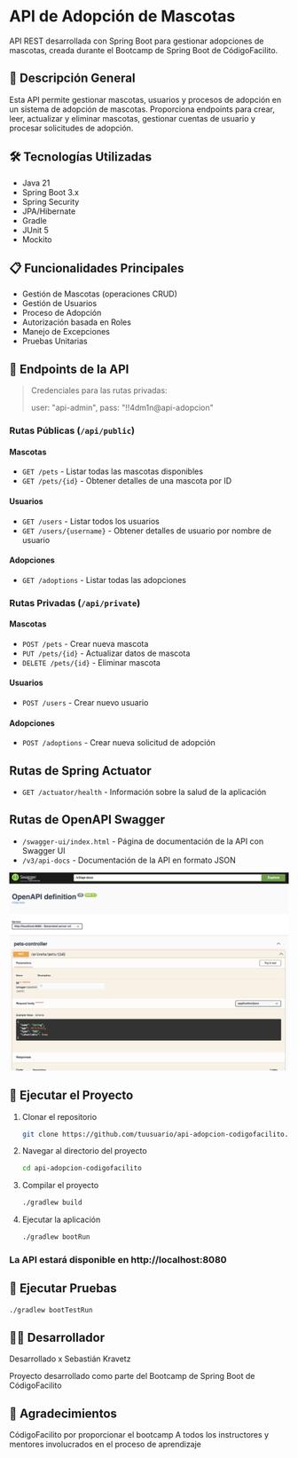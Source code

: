 # API de Adopción de Mascotas

API REST desarrollada con Spring Boot para gestionar adopciones de mascotas,
creada durante el Bootcamp de Spring Boot de CódigoFacilito.

## 🚀 Descripción General

Esta API permite gestionar mascotas, usuarios y procesos de adopción en un
sistema de adopción de mascotas. Proporciona endpoints para crear, leer,
actualizar y eliminar mascotas, gestionar cuentas de usuario y procesar
solicitudes de adopción.

## 🛠️ Tecnologías Utilizadas

- Java 21
- Spring Boot 3.x
- Spring Security
- JPA/Hibernate
- Gradle
- JUnit 5
- Mockito

## 📋 Funcionalidades Principales

- Gestión de Mascotas (operaciones CRUD)
- Gestión de Usuarios
- Proceso de Adopción
- Autorización basada en Roles
- Manejo de Excepciones
- Pruebas Unitarias

## 🔐 Endpoints de la API

> Credenciales para las rutas privadas:
> 
> user: "api-admin", 
> pass: "!!4dm1n@api-adopcion"

### Rutas Públicas (`/api/public`)

#### Mascotas

- `GET /pets` - Listar todas las mascotas disponibles
- `GET /pets/{id}` - Obtener detalles de una mascota por ID

#### Usuarios

- `GET /users` - Listar todos los usuarios
- `GET /users/{username}` - Obtener detalles de usuario por nombre de usuario

#### Adopciones

- `GET /adoptions` - Listar todas las adopciones

### Rutas Privadas (`/api/private`)

#### Mascotas

- `POST /pets` - Crear nueva mascota
- `PUT /pets/{id}` - Actualizar datos de mascota
- `DELETE /pets/{id}` - Eliminar mascota

#### Usuarios

- `POST /users` - Crear nuevo usuario

#### Adopciones

- `POST /adoptions` - Crear nueva solicitud de adopción

## Rutas de Spring Actuator

- `GET /actuator/health` - Información sobre la salud de la aplicación

## Rutas de OpenAPI Swagger

- `/swagger-ui/index.html` - Página de documentación de la API con Swagger UI
- `/v3/api-docs` - Documentación de la API en formato JSON

![swagger-ui.png](swagger-ui.png)

## 🚀 Ejecutar el Proyecto

1. Clonar el repositorio

    ```bash
    git clone https://github.com/tuusuario/api-adopcion-codigofacilito.git
    ```

2. Navegar al directorio del proyecto
    ```bash 
    cd api-adopcion-codigofacilito 
    ```

4. Compilar el proyecto
    ```bash 
    ./gradlew build 
    ```

5. Ejecutar la aplicación
    ```bash
   ./gradlew bootRun
     ```

### La API estará disponible en http://localhost:8080

## 🧪 Ejecutar Pruebas

```bash
./gradlew bootTestRun
```

## 👨‍💻 Desarrollador

Desarrollado x Sebastián Kravetz

Proyecto desarrollado como parte del Bootcamp de Spring Boot de CódigoFacilito

## 🙏 Agradecimientos

CódigoFacilito por proporcionar el bootcamp
A todos los instructores y mentores involucrados en el proceso de aprendizaje

